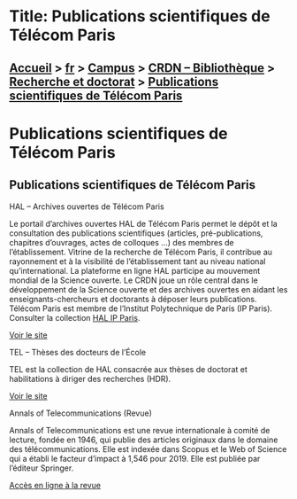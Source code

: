 # Title: Publications scientifiques de Télécom Paris

## [Accueil](https://www.telecom-paris.fr "https://www.telecom-paris.fr") > [fr](https://www.telecom-paris.fr/fr "fr") > [Campus](https://www.telecom-paris.fr/fr/campus "Campus") > [CRDN – Bibliothèque](https://www.telecom-paris.fr/fr/campus/bibliotheque "CRDN – Bibliothèque") > [Recherche et doctorat](https://www.telecom-paris.fr/fr/campus/bibliotheque/publications "Recherche et doctorat") > [Publications scientifiques de Télécom Paris](https://www.telecom-paris.fr/fr/campus/bibliotheque/publications/scientifiques)

[](https://www.telecom-paris.fr/fr/accueil)

# Publications scientifiques de Télécom Paris

## Publications scientifiques de Télécom Paris

HAL – Archives ouvertes de Télécom Paris

Le portail d’archives ouvertes HAL de Télécom Paris permet le dépôt et la
consultation des publications scientifiques (articles, pré-publications,
chapitres d’ouvrages, actes de colloques …) des membres de l’établissement.
Vitrine de la recherche de Télécom Paris, il contribue au rayonnement et à la
visibilité de l’établissement tant au niveau national qu’international. La
plateforme en ligne HAL participe au mouvement mondial de la Science ouverte.
Le CRDN joue un rôle central dans le développement de la Science ouverte et
des archives ouvertes en aidant les enseignants-chercheurs et doctorants à
déposer leurs publications. Télécom Paris est membre de l’Institut
Polytechnique de Paris (IP Paris). Consulter la collection [HAL IP
Paris](https://hal.ip-paris.fr).

[Voir le site](https://hal.telecom-paris.fr)

  

TEL – Thèses des docteurs de l’École

TEL est la collection de HAL consacrée aux thèses de doctorat et habilitations
à diriger des recherches (HDR).

[Voir le site](https://tel.archives-ouvertes.fr/)

  

Annals of Telecommunications (Revue)

Annals of Telecommunications est une revue internationale à comité de lecture,
fondée en 1946, qui publie des articles originaux dans le domaine des
télécommunications. Elle est indexée dans Scopus et le Web of Science qui a
établi le facteur d’impact à 1,546 pour 2019. Elle est publiée par l’éditeur
Springer.

[Accès en ligne à la revue](https://link.springer.com/journal/12243)

